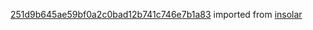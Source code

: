 [251d9b645ae59bf0a2c0bad12b741c746e7b1a83](https://github.com/insolar/insolar/commit/251d9b645ae59bf0a2c0bad12b741c746e7b1a83) imported from [insolar](https://github.com/insolar/insolar)

